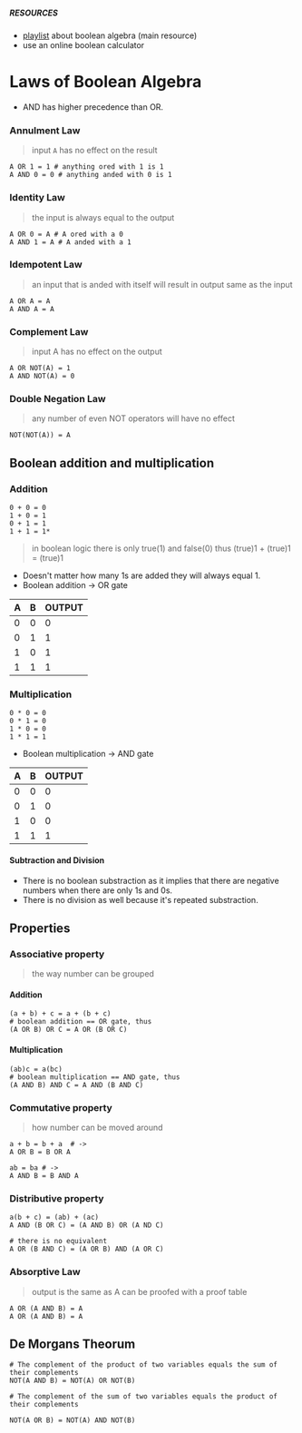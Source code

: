 ##### RESOURCES

- [playlist](https://www.youtube.com/playlist?list=PLTd6ceoshprcTJdg5AI6i2D2gZR5r8_Aw) about boolean algebra (main resource)
- use an online boolean calculator

# Laws of Boolean Algebra
* AND has higher precedence than OR.

### Annulment Law
> input `A` has no effect on the result
```
A OR 1 = 1 # anything ored with 1 is 1
A AND 0 = 0 # anything anded with 0 is 1
```
### Identity Law
> the input is always equal to the output
```
A OR 0 = A # A ored with a 0
A AND 1 = A # A anded with a 1
```
### Idempotent Law
> an input that is anded with itself will result in output same as the input
```
A OR A = A
A AND A = A
```

### Complement Law
> input A has no effect on the output
```
A OR NOT(A) = 1
A AND NOT(A) = 0
```

### Double Negation Law
> any number of even NOT operators will have no effect
```
NOT(NOT(A)) = A
```

## Boolean addition and multiplication

### Addition
```
0 + 0 = 0
1 + 0 = 1
0 + 1 = 1
1 + 1 = 1*
```
> in boolean logic there is only true(1) and false(0) thus (true)1 + (true)1 = (true)1
- Doesn't matter how many 1s are added they will always equal 1.
- Boolean addition  -> OR gate

|A |B  | OUTPUT |
--- | --- | --- |
|0|0|0|
|0|1|1|
|1|0|1|
|1|1|1|	

### Multiplication
```
0 * 0 = 0
0 * 1 = 0
1 * 0 = 0
1 * 1 = 1
```
- Boolean multiplication -> AND gate

|A |B  | OUTPUT |
--- | --- | --- |
|0|0|0|
|0|1|0|
|1|0|0|
|1|1|1|	

#### Subtraction and Division
- There is no boolean substraction as it implies that there are negative numbers when there are only 1s and 0s.
- There is no division as well because it's repeated substraction.

## Properties
### Associative property
> the way number can be grouped
#### Addition
```
(a + b) + c = a + (b + c)
# boolean addition == OR gate, thus
(A OR B) OR C = A OR (B OR C)
```
#### Multiplication
```
(ab)c = a(bc)
# boolean multiplication == AND gate, thus
(A AND B) AND C = A AND (B AND C)
```

### Commutative property
> how number can be moved around
```
a + b = b + a  # ->
A OR B = B OR A

ab = ba # -> 
A AND B = B AND A
```

### Distributive property
```
a(b + c) = (ab) + (ac)
A AND (B OR C) = (A AND B) OR (A ND C)

# there is no equivalent 
A OR (B AND C) = (A OR B) AND (A OR C)
```

### Absorptive Law
> output is the same as A
> can be proofed with a proof table
```
A OR (A AND B) = A
A OR (A AND B) = A
```


## De Morgans Theorum
```
# The complement of the product of two variables equals the sum of their complements
NOT(A AND B) = NOT(A) OR NOT(B)

# The complement of the sum of two variables equals the product of their complements

NOT(A OR B) = NOT(A) AND NOT(B)
```

